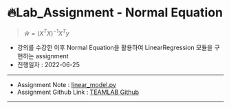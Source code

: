 # :fire:Lab_Assignment - Normal Equation 
> $\hat{w} = (X^TX)^{-1}X^Ty$
- 강의를 수강한 이후 Normal Equation을 활용하여 LinearRegression 모듈을 구현하는 assignment
- 진행일자 : 2022-06-25
---
- Assignment Note : [linear_model.py](https://github.com/yongchoooon/TIL/blob/main/ML/Linear_Regression/lab_normal_equation/linear_model.py)
- Assignment Github Link : [TEAMLAB Github](https://github.com/TeamLab/machine_learning_from_scratch_with_python/tree/master/lab_asssigment/5_normal_equation)
---
